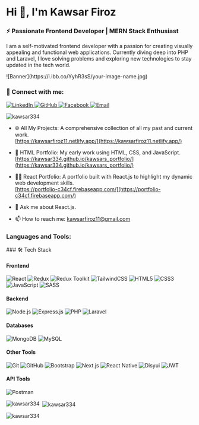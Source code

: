 <h1 align="left">Hi 👋, I'm Kawsar Firoz</h1>
<h3 align="left">⚡ Passionate Frontend Developer | MERN Stack Enthusiast</h3>
<p align="left">I am a self-motivated frontend developer with a passion for creating visually appealing and functional web applications. Currently diving deep into PHP and Laravel, I love solving problems and exploring new technologies to stay updated in the tech world.</p>
![Banner](https://i.ibb.co/YyhR3sS/your-image-name.jpg)

### 🤝 Connect with me:


<p align="left">
  <a href="https://linkedin.com/in/kawsar-firoz-a140b9237" target="blank">
    <img src="https://img.shields.io/badge/LinkedIn-0A66C2?style=for-the-badge&logo=linkedin&logoColor=white" alt="LinkedIn"/>
  </a>
  <a href="https://github.com/kawsar334" target="blank">
    <img src="https://img.shields.io/badge/GitHub-181717?style=for-the-badge&logo=github&logoColor=white" alt="GitHub"/>
  </a>
  <a href="https://www.facebook.com/kawsar334" target="blank">
    <img src="https://img.shields.io/badge/Facebook-1877F2?style=for-the-badge&logo=facebook&logoColor=white" alt="Facebook"/>
  </a>
  <a href="mailto:kawsarfiroz11@gmail.com">
    <img src="https://img.shields.io/badge/Email-D14836?style=for-the-badge&logo=gmail&logoColor=white" alt="Email"/>
  </a>
 
</p>

<p align="left"> <img src="https://komarev.com/ghpvc/?username=kawsar334&label=Profile%20views&color=0e75b6&style=flat" alt="kawsar334" /> </p>

- 🌐 All My Projects: A comprehensive collection of all my past and current work.  
  [https://kawsarfiroz11.netlify.app/](https://kawsarfiroz11.netlify.app/)

- 🌱 HTML Portfolio: My early work using HTML, CSS, and JavaScript.  
  [https://kawsar334.github.io/kawsars_portfolio/](https://kawsar334.github.io/kawsars_portfolio/)

- 👨‍💻 React Portfolio: A portfolio built with React.js to highlight my dynamic web development skills.  
  [https://portfolio-c34cf.firebaseapp.com/](https://portfolio-c34cf.firebaseapp.com/)

- 💬 Ask me about React.js.

- 📫 How to reach me: [kawsarfiroz11@gmail.com](mailto:kawsarfiroz11@gmail.com)


<h3 align="left">Languages and Tools:</h3>

<p align="left"> 
  ### 🛠️ Tech Stack
  
  #### Frontend
  ![React](https://img.shields.io/badge/React-20232A?style=for-the-badge&logo=react&logoColor=61DAFB)
  ![Redux](https://img.shields.io/badge/Redux-764ABC?style=for-the-badge&logo=redux&logoColor=white)
  ![Redux Toolkit](https://img.shields.io/badge/Redux_Toolkit-764ABC?style=for-the-badge&logo=redux&logoColor=white)
  ![TailwindCSS](https://img.shields.io/badge/TailwindCSS-38B2AC?style=for-the-badge&logo=tailwind-css&logoColor=white)
  ![HTML5](https://img.shields.io/badge/HTML5-E34F26?style=for-the-badge&logo=html5&logoColor=white)
  ![CSS3](https://img.shields.io/badge/CSS3-1572B6?style=for-the-badge&logo=css3&logoColor=white)
  ![JavaScript](https://img.shields.io/badge/JavaScript-F7DF1E?style=for-the-badge&logo=javascript&logoColor=black)
  ![SASS](https://img.shields.io/badge/SASS-CC6699?style=for-the-badge&logo=sass&logoColor=white)

  #### Backend
  ![Node.js](https://img.shields.io/badge/Node.js-43853D?style=for-the-badge&logo=node.js&logoColor=white)
  ![Express.js](https://img.shields.io/badge/Express.js-404D59?style=for-the-badge&logo=express&logoColor=white)
  ![PHP](https://img.shields.io/badge/PHP-777BB4?style=for-the-badge&logo=php&logoColor=white)
  ![Laravel](https://img.shields.io/badge/Laravel-FF2D20?style=for-the-badge&logo=laravel&logoColor=white)

  #### Databases
  ![MongoDB](https://img.shields.io/badge/MongoDB-4EA94B?style=for-the-badge&logo=mongodb&logoColor=white)
  ![MySQL](https://img.shields.io/badge/MySQL-4479A1?style=for-the-badge&logo=mysql&logoColor=white)

  #### Other Tools
  ![Git](https://img.shields.io/badge/Git-F05032?style=for-the-badge&logo=git&logoColor=white)
  ![GitHub](https://img.shields.io/badge/GitHub-181717?style=for-the-badge&logo=github&logoColor=white)
  ![Bootstrap](https://img.shields.io/badge/Bootstrap-563D7C?style=for-the-badge&logo=bootstrap&logoColor=white)
  ![Next.js](https://img.shields.io/badge/Next.js-000000?style=for-the-badge&logo=nextdotjs&logoColor=white)
  ![React Native](https://img.shields.io/badge/React_Native-20232A?style=for-the-badge&logo=react&logoColor=61DAFB)
  ![Disyui](https://img.shields.io/badge/Disyui-FF2D20?style=for-the-badge&logo=disyui&logoColor=white)
  ![JWT](https://img.shields.io/badge/JWT-000000?style=for-the-badge&logo=jsonwebtokens&logoColor=white)
  
  #### API Tools
  ![Postman](https://img.shields.io/badge/Postman-FF6C37?style=for-the-badge&logo=postman&logoColor=white)


</p>

<p><img align="left" src="https://github-readme-stats.vercel.app/api/top-langs?username=kawsar334&show_icons=true&locale=en&layout=compact" alt="kawsar334" /></p>

<p>&nbsp;<img align="center" src="https://github-readme-stats.vercel.app/api?username=kawsar334&show_icons=true&locale=en" alt="kawsar334" /></p>

<p><img align="center" src="https://github-readme-streak-stats.herokuapp.com/?user=kawsar334&" alt="kawsar334" /></p>
